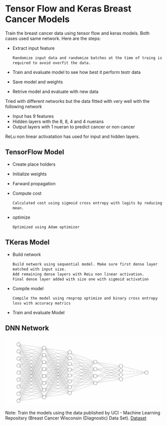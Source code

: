 # Tensor Flow and Keras Breast Cancer Models
Train the breast cancer data using tensor flow and keras models. Both cases used same network.
Here are the steps:
* Extract input feature

      Randomize input data and randomize batches at the time of traing is required to avoid overfit the data.

* Train and evaluate model to see how best it perform testr data
* Save model and weights
* Retrive model and evaluate with new data

Tried with different networks but the data fitted with very well with the following network
* Input has 9 features
* Hidden layers with the 8, 8, 4 and 4 nuerans
* Output layers with 1 nueran to predict cancer or non cancer

ReLu non linear activatation has used for input and hidden layers.

## TensorFlow Model
* Create place holders
* Initialize weights
* Farward propagation
* Compute cost
    
      Calculated cost using sigmoid cross entropy with logits by reducing mean.
    
* optimize
      
      Optimized using Adam optimizer


## TKeras Model
* Build network

      Build network using sequential model. Make sure first dense layer matched with input size.
      Add remaining dense layers with ReLu non linear activation.
      Final dense layer added with size one with sigmoid activation  
    
* Compile model
  
      Compile the model using rmsprop optimize and binary cross entropy loss with accuracy matrics
* Train and evaluate Model



## DNN Network
![Image](/images/nnNetwork.jpg)


Note: Train the models using the data published by UCI - Machine Learning Repositsry (Breast Cancer Wisconsin (Diagnostic) Data Set). [Dataset](http://archive.ics.uci.edu/ml/datasets/Breast+Cancer+Wisconsin+%28Diagnostic%29)
